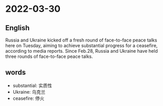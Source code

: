# 2022-03-30

## English
Russia and Ukraine kicked off a fresh round of face-to-face peace talks here on Tuesday, aiming to achieve substantial progress for a ceasefire, according to media reports.
Since Feb.28, Russia and Ukraine have held three rounds of face-to-face peace talks.


## words
* substantial: 实质性
* Ukraine: 乌克兰
* ceasefire: 停火